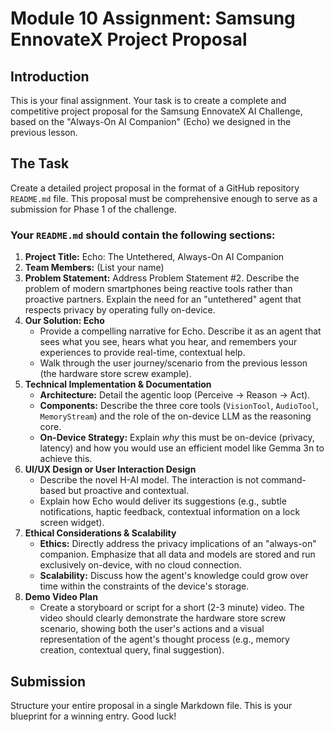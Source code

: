 # Module 10 Assignment: Samsung EnnovateX Project Proposal

## Introduction
This is your final assignment. Your task is to create a complete and competitive project proposal for the Samsung EnnovateX AI Challenge, based on the "Always-On AI Companion" (Echo) we designed in the previous lesson.

## The Task
Create a detailed project proposal in the format of a GitHub repository `README.md` file. This proposal must be comprehensive enough to serve as a submission for Phase 1 of the challenge.

### Your `README.md` should contain the following sections:

1.  **Project Title:** Echo: The Untethered, Always-On AI Companion
2.  **Team Members:** (List your name)
3.  **Problem Statement:** Address Problem Statement #2. Describe the problem of modern smartphones being reactive tools rather than proactive partners. Explain the need for an "untethered" agent that respects privacy by operating fully on-device.
4.  **Our Solution: Echo**
    *   Provide a compelling narrative for Echo. Describe it as an agent that sees what you see, hears what you hear, and remembers your experiences to provide real-time, contextual help.
    *   Walk through the user journey/scenario from the previous lesson (the hardware store screw example).
5.  **Technical Implementation & Documentation**
    *   **Architecture:** Detail the agentic loop (Perceive -> Reason -> Act).
    *   **Components:** Describe the three core tools (`VisionTool`, `AudioTool`, `MemoryStream`) and the role of the on-device LLM as the reasoning core.
    *   **On-Device Strategy:** Explain *why* this must be on-device (privacy, latency) and how you would use an efficient model like Gemma 3n to achieve this.
6.  **UI/UX Design or User Interaction Design**
    *   Describe the novel H-AI model. The interaction is not command-based but proactive and contextual.
    *   Explain how Echo would deliver its suggestions (e.g., subtle notifications, haptic feedback, contextual information on a lock screen widget).
7.  **Ethical Considerations & Scalability**
    *   **Ethics:** Directly address the privacy implications of an "always-on" companion. Emphasize that all data and models are stored and run exclusively on-device, with no cloud connection.
    *   **Scalability:** Discuss how the agent's knowledge could grow over time within the constraints of the device's storage.
8.  **Demo Video Plan**
    *   Create a storyboard or script for a short (2-3 minute) video. The video should clearly demonstrate the hardware store screw scenario, showing both the user's actions and a visual representation of the agent's thought process (e.g., memory creation, contextual query, final suggestion).

## Submission
Structure your entire proposal in a single Markdown file. This is your blueprint for a winning entry. Good luck!
